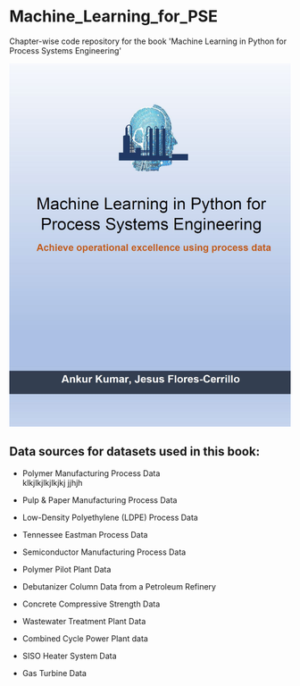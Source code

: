 # Machine_Learning_for_PSE

Chapter-wise code repository for the book 'Machine Learning in Python for Process Systems Engineering'

![](/Images/coverPage.JPG)

## Data sources for datasets used in this book:
- Polymer Manufacturing Process Data  
       klkjlkjlkjlkjkj
       jjhjh
       
-	Pulp & Paper Manufacturing Process Data
-	Low-Density Polyethylene (LDPE) Process Data
-	Tennessee Eastman Process Data 
-	Semiconductor Manufacturing Process Data 
-	Polymer Pilot Plant Data 
-	Debutanizer Column Data from a Petroleum Refinery
-	Concrete Compressive Strength Data
-	Wastewater Treatment Plant Data
-	Combined Cycle Power Plant data
-	SISO Heater System Data
-	Gas Turbine Data

